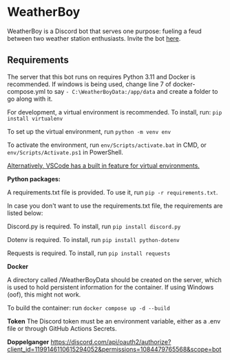 # WeatherBoy
WeatherBoy is a Discord bot that serves one purpose: fueling a feud between two weather station enthusiasts. Invite the bot [here](https://discord.com/api/oauth2/authorize?client_id=1197038110417109122&permissions=414464862272&scope=bot).
## Requirements
The server that this bot runs on requires Python 3.11 and Docker is recommended. If windows is being used, change line 7 of docker-compose.yml to say `- C:\WeatherBoyData:/app/data` and create a folder to go along with it.


For development, a virtual environment is recommended. To install, run:
`pip install virtualenv`

To set up the virtual environment, run
`python -m venv env`

To activate the environment, run `env/Scripts/activate.bat` in CMD, or `env/Scripts/Activate.ps1` in PowerShell.

[Alternatively, VSCode has a built in feature for virtual environments.](https://code.visualstudio.com/docs/python/environments)

**Python packages:**


A requirements.txt file is provided. To use it, run `pip -r requirements.txt`.

In case you don't want to use the requirements.txt file, the requirements are listed below: 

Discord.py is required. To install, run `pip install discord.py`

Dotenv is required. To install, run `pip install python-dotenv`

Requests is required. To install, run `pip install requests`

**Docker**

A directory called /WeatherBoyData should be created on the server, which is used to hold persistent information for the container.
If using Windows (oof), this might not work.

To build the container: run `docker compose up -d --build`

**Token**
The Discord token must be an environment variable, either as a .env file or through GitHub Actions Secrets.

**Doppelganger**
https://discord.com/api/oauth2/authorize?client_id=1199146110615294052&permissions=1084479765568&scope=bot 